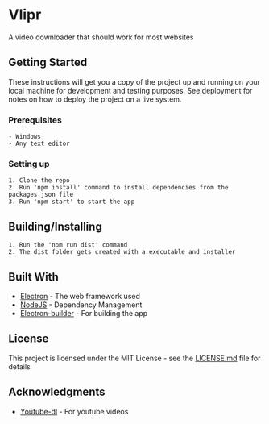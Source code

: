 # Vlipr

A video downloader that should work for most websites

## Getting Started

These instructions will get you a copy of the project up and running on your local machine for development and testing purposes. See deployment for notes on how to deploy the project on a live system.

### Prerequisites

```
- Windows
- Any text editor
```

### Setting up

```
1. Clone the repo
2. Run 'npm install' command to install dependencies from the packages.json file
3. Run 'npm start' to start the app
```

## Building/Installing

```
1. Run the 'npm run dist' command
2. The dist folder gets created with a executable and installer
```

## Built With

* [Electron](https://electronjs.org/) - The web framework used
* [NodeJS](https://nodejs.org/en/) - Dependency Management
* [Electron-builder](https://www.npmjs.com/package/electron-builder) - For building the app


## License

This project is licensed under the MIT License - see the [LICENSE.md](LICENSE.md) file for details

## Acknowledgments

* [Youtube-dl](https://www.npmjs.com/package/youtube-dl) - For youtube videos
